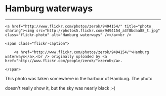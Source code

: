 # Hamburg waterways

<div class="flickr-frame">

-------------------------------

	<a href="http://www.flickr.com/photos/zerok/9494154/" title="photo sharing"><img src="http://photos5.flickr.com/9494154_a3f8bdaa88_t.jpg" class="flickr-photo" alt="Hamburg waterways" /></a><br />

	<span class="flickr-caption">

		<a href="http://www.flickr.com/photos/zerok/9494154/">Hamburg waterways</a>,<br /> originally uploaded by <a href="http://www.flickr.com/people/zerok/">zeroK</a>.

	</span>

</div>

This photo was taken somewhere in the harbour of Hamburg. The photo<br />

doesn't really show it, but the sky was nearly black ;-)